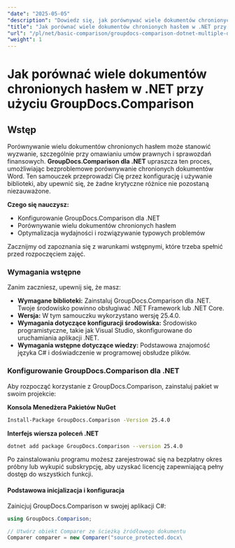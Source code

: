 ```yaml
---
"date": "2025-05-05"
"description": "Dowiedz się, jak porównywać wiele dokumentów chronionych hasłem w .NET za pomocą GroupDocs.Comparison. Ten przewodnik obejmuje konfigurację, implementację i najlepsze praktyki."
"title": "Jak porównać wiele dokumentów chronionych hasłem w .NET przy użyciu GroupDocs.Comparison"
"url": "/pl/net/basic-comparison/groupdocs-comparison-dotnet-multiple-documents/"
"weight": 1
---
```


# Jak porównać wiele dokumentów chronionych hasłem w .NET przy użyciu GroupDocs.Comparison

## Wstęp

Porównywanie wielu dokumentów chronionych hasłem może stanowić wyzwanie, szczególnie przy omawianiu umów prawnych i sprawozdań finansowych. **GroupDocs.Comparison dla .NET** upraszcza ten proces, umożliwiając bezproblemowe porównywanie chronionych dokumentów Word. Ten samouczek przeprowadzi Cię przez konfigurację i używanie biblioteki, aby upewnić się, że żadne krytyczne różnice nie pozostaną niezauważone.

**Czego się nauczysz:**

- Konfigurowanie GroupDocs.Comparison dla .NET
- Porównywanie wielu dokumentów chronionych hasłem
- Optymalizacja wydajności i rozwiązywanie typowych problemów

Zacznijmy od zapoznania się z warunkami wstępnymi, które trzeba spełnić przed rozpoczęciem zajęć.

### Wymagania wstępne

Zanim zaczniesz, upewnij się, że masz:

- **Wymagane biblioteki:** Zainstaluj GroupDocs.Comparison dla .NET. Twoje środowisko powinno obsługiwać .NET Framework lub .NET Core.
- **Wersja:** W tym samouczku wykorzystano wersję 25.4.0.
- **Wymagania dotyczące konfiguracji środowiska:** Środowisko programistyczne, takie jak Visual Studio, skonfigurowane do uruchamiania aplikacji .NET.
- **Wymagania wstępne dotyczące wiedzy:** Podstawowa znajomość języka C# i doświadczenie w programowej obsłudze plików.

### Konfigurowanie GroupDocs.Comparison dla .NET

Aby rozpocząć korzystanie z GroupDocs.Comparison, zainstaluj pakiet w swoim projekcie:

**Konsola Menedżera Pakietów NuGet**
```bash
Install-Package GroupDocs.Comparison -Version 25.4.0
```

**Interfejs wiersza poleceń .NET**
```bash
dotnet add package GroupDocs.Comparison --version 25.4.0
```

Po zainstalowaniu programu możesz zarejestrować się na bezpłatny okres próbny lub wykupić subskrypcję, aby uzyskać licencję zapewniającą pełny dostęp do wszystkich funkcji.

#### Podstawowa inicjalizacja i konfiguracja

Zainicjuj GroupDocs.Comparison w swojej aplikacji C#:

```csharp
using GroupDocs.Comparison;

// Utwórz obiekt Comparer ze ścieżką źródłowego dokumentu
Comparer comparer = new Comparer("source_protected.docx\